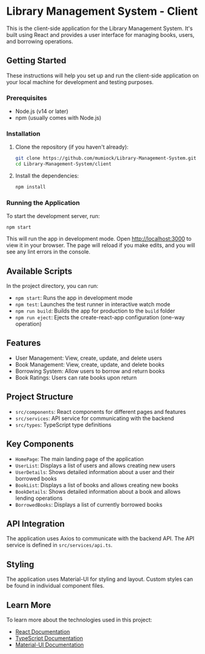 # Library Management System - Client

This is the client-side application for the Library Management System. It's built using React and provides a user interface for managing books, users, and borrowing operations.

## Getting Started

These instructions will help you set up and run the client-side application on your local machine for development and testing purposes.

### Prerequisites

- Node.js (v14 or later)
- npm (usually comes with Node.js)

### Installation

1. Clone the repository (if you haven't already):
   ```bash
   git clone https://github.com/mumiock/Library-Management-System.git
   cd Library-Management-System/client
   ```

2. Install the dependencies:
   ```bash
   npm install
   ```

### Running the Application

To start the development server, run:

```
npm start
```

This will run the app in development mode. Open [http://localhost:3000](http://localhost:3000) to view it in your browser. The page will reload if you make edits, and you will see any lint errors in the console.

## Available Scripts

In the project directory, you can run:

- `npm start`: Runs the app in development mode
- `npm test`: Launches the test runner in interactive watch mode
- `npm run build`: Builds the app for production to the `build` folder
- `npm run eject`: Ejects the create-react-app configuration (one-way operation)

## Features

- User Management: View, create, update, and delete users
- Book Management: View, create, update, and delete books
- Borrowing System: Allow users to borrow and return books
- Book Ratings: Users can rate books upon return

## Project Structure

- `src/components`: React components for different pages and features
- `src/services`: API service for communicating with the backend
- `src/types`: TypeScript type definitions

## Key Components

- `HomePage`: The main landing page of the application
- `UserList`: Displays a list of users and allows creating new users
- `UserDetails`: Shows detailed information about a user and their borrowed books
- `BookList`: Displays a list of books and allows creating new books
- `BookDetails`: Shows detailed information about a book and allows lending operations
- `BorrowedBooks`: Displays a list of currently borrowed books

## API Integration

The application uses Axios to communicate with the backend API. The API service is defined in `src/services/api.ts`.

## Styling

The application uses Material-UI for styling and layout. Custom styles can be found in individual component files.

## Learn More

To learn more about the technologies used in this project:

- [React Documentation](https://reactjs.org/)
- [TypeScript Documentation](https://www.typescriptlang.org/)
- [Material-UI Documentation](https://mui.com/)
